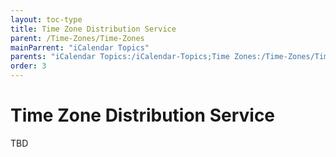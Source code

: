 ```yaml
---
layout: toc-type
title: Time Zone Distribution Service
parent: /Time-Zones/Time-Zones
mainParrent: "iCalendar Topics"
parents: "iCalendar Topics:/iCalendar-Topics;Time Zones:/Time-Zones/Time-Zones/"
order: 3
---
```


# Time Zone Distribution Service

TBD
